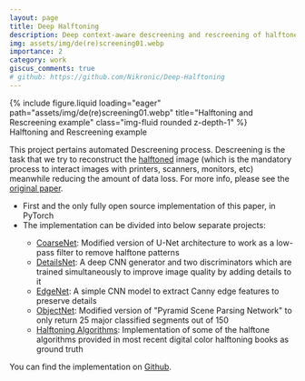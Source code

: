 ```yaml
---
layout: page
title: Deep Halftoning
description: Deep context-aware descreening and rescreening of halftone images via end-to-end deep learning method.
img: assets/img/de(re)screening01.webp
importance: 2
category: work
giscus_comments: true
# github: https://github.com/Nikronic/Deep-Halftoning
---
```


<div class="row">
    <div class="col-sm mt-3 mt-md-0">
        {% include figure.liquid loading="eager" path="assets/img/de(re)screening01.webp" title="Halftoning and Rescreening example" class="img-fluid rounded z-depth-1" %}
    </div>
</div>
<div class="caption">
    Halftoning and Rescreening example
</div>

This project pertains automated Descreening process. Descreening is the task that we try to reconstruct the <a href="https://en.wikipedia.org/wiki/Halftone">halftoned</a> image (which is the mandatory process to interact images with printers, scanners, monitors, etc) meanwhile reducing the amount of data loss. For more info, please see the <a href="https://doi.org/10.1145/3197517.3201377">original paper</a>.

<ul>
    <li>First and the only fully open source implementation of this paper, in PyTorch</li>
    <li>The implementation can be divided into below separate projects:</li>
    <ul>
        <li>
            <a href="https://github.com/Nikronic/CoarseNet">CoarseNet</a>: Modified version of U-Net architecture to work as a low-pass filter to remove halftone patterns
        </li>
        <li>
            <a href="https://github.com/Nikronic/DetailsNet">DetailsNet</a>: A deep CNN generator and two discriminators which are trained simultaneously to improve image quality by adding details to it
        </li>
        <li>
            <a href="https://github.com/Nikronic/EdgeNet">EdgeNet</a>: A simple CNN model to extract Canny edge features to preserve details
        </li>
        <li>
            <a href="https://github.com/Nikronic/ObjectNet">ObjectNet</a>: Modified version of "Pyramid Scene Parsing Network" to only return 25 major classified segments out of 150
        </li>
        <li>
            <a href="https://github.com/Nikronic/Halftoning-Algorithms">Halftoning Algorithms</a>: Implementation of some of the halftone algorithms provided in most recent digital color halftoning books as ground truth
        </li>
    </ul>
</ul>

You can find the implementation on <a href="https://github.com/Nikronic/Deep-Halftoning">Github</a>.
